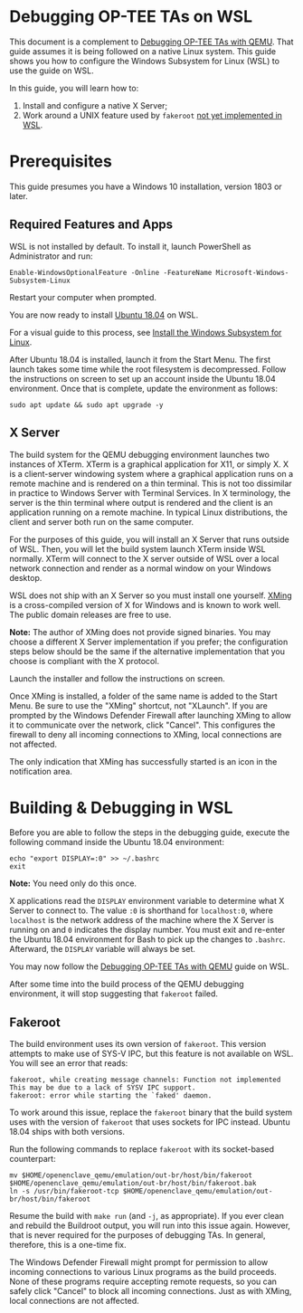 Debugging OP-TEE TAs on WSL
===========================

This document is a complement to [Debugging OP-TEE TAs with
QEMU](ta_debugging_qemu.md). That guide assumes it is being followed on a native
Linux system. This guide shows you how to configure the Windows Subsystem for
Linux (WSL) to use the guide on WSL.

In this guide, you will learn how to:

1. Install and configure a native X Server;
2. Work around a UNIX feature used by `fakeroot`
[not yet implemented in WSL](https://github.com/Microsoft/WSL/issues/1443).

# Prerequisites

This guide presumes you have a Windows 10 installation, version 1803 or later.

## Required Features and Apps

WSL is not installed by default. To install it, launch PowerShell as
Administrator and run:

```
Enable-WindowsOptionalFeature -Online -FeatureName Microsoft-Windows-Subsystem-Linux
```

Restart your computer when prompted.

You are now ready to install [Ubuntu
18.04](https://www.microsoft.com/en-us/p/ubuntu-1804-lts/9n9tngvndl3q) on WSL.

For a visual guide to this process, see [Install the Windows Subsystem for
Linux](https://docs.microsoft.com/en-us/windows/wsl/install-win10#install-the-windows-subsystem-for-linux).

After Ubuntu 18.04 is installed, launch it from the Start Menu. The first launch
takes some time while the root filesystem is decompressed. Follow the
instructions on screen to set up an account inside the Ubuntu 18.04 environment.
Once that is complete, update the environment as follows:

```
sudo apt update && sudo apt upgrade -y
```

## X Server

The build system for the QEMU debugging environment launches two instances of
XTerm. XTerm is a graphical application for X11, or simply X. X is a
client-server windowing system where a graphical application runs on a remote
machine and is rendered on a thin terminal. This is not too dissimilar in
practice to Windows Server with Terminal Services. In X terminology, the server
is the thin terminal where output is rendered and the client is an application
running on a remote machine. In typical Linux distributions, the client and
server both run on the same computer.

For the purposes of this guide, you will install an X Server that runs outside
of WSL. Then, you will let the build system launch XTerm inside WSL normally.
XTerm will connect to the X server outside of WSL over a local network
connection and render as a normal window on your Windows desktop.

WSL does not ship with an X Server so you must install one yourself.
[XMing](http://www.straightrunning.com/XmingNotes/) is a cross-compiled version
of X for Windows and is known to work well. The public domain releases are free
to use.

**Note:** The author of XMing does not provide signed binaries. You may choose a
different X Server implementation if you prefer; the configuration steps below
should be the same if the alternative implementation that you choose is
compliant with the X protocol.

Launch the installer and follow the instructions on screen.

Once XMing is installed, a folder of the same name is added to the Start Menu.
Be sure to use the "XMing" shortcut, not "XLaunch". If you are prompted by the
Windows Defender Firewall after launching XMing to allow it to communicate over
the network, click "Cancel". This configures the firewall to deny all incoming
connections to XMing, local connections are not affected.

The only indication that XMing has successfully started is an icon in the
notification area.

# Building & Debugging in WSL

Before you are able to follow the steps in the debugging guide, execute the
following command inside the Ubuntu 18.04 environment:

```
echo "export DISPLAY=:0" >> ~/.bashrc
exit
```

**Note:** You need only do this once.

X applications read the `DISPLAY` environment variable to determine what X
Server to connect to. The value `:0` is shorthand for `localhost:0`, where
`localhost` is the network address of the machine where the X Server is running
on and `0` indicates the display number. You must exit and re-enter the Ubuntu
18.04 environment for Bash to pick up the changes to `.bashrc`. Afterward, the
`DISPLAY` variable will always be set.

You may now follow the [Debugging OP-TEE TAs with QEMU](ta_debugging_qemu.md)
guide on WSL.

After some time into the build process of the QEMU debugging environment, it
will stop suggesting that `fakeroot` failed.

## Fakeroot

The build environment uses its own version of `fakeroot`. This version attempts
to make use of SYS-V IPC, but this feature is not available on WSL. You will see
an error that reads:

```
fakeroot, while creating message channels: Function not implemented
This may be due to a lack of SYSV IPC support.
fakeroot: error while starting the `faked' daemon.
```

To work around this issue, replace the `fakeroot` binary that the build system
uses with the version of `fakeroot` that uses sockets for IPC instead. Ubuntu
18.04 ships with both versions.

Run the following commands to replace `fakeroot` with its socket-based
counterpart:

```
mv $HOME/openenclave_qemu/emulation/out-br/host/bin/fakeroot $HOME/openenclave_qemu/emulation/out-br/host/bin/fakeroot.bak
ln -s /usr/bin/fakeroot-tcp $HOME/openenclave_qemu/emulation/out-br/host/bin/fakeroot
```

Resume the build with `make run` (and `-j`, as appropriate). If you ever clean
and rebuild the Buildroot output, you will run into this issue again. However,
that is never required for the purposes of debugging TAs. In general, therefore,
this is a one-time fix.

The Windows Defender Firewall might prompt for permission to allow incoming
connections to various Linux programs as the build proceeds. None of these
programs require accepting remote requests, so you can safely click "Cancel" to
block all incoming connections. Just as with XMing, local connections are not
affected.
